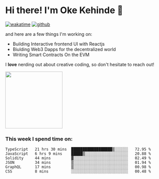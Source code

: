 # Hi there! I'm Oke Kehinde :cowboy_hat_face:

[![wakatime](https://wakatime.com/badge/user/5f3f42a0-7b4f-4c4b-b2da-012c5ac2fa62.svg)](https://wakatime.com/@5f3f42a0-7b4f-4c4b-b2da-012c5ac2fa62)
[![github](https://img.shields.io/github/followers/okeken?logo=github&style=plastic)](https://github.com/okeken?tab=followers)

and here are a few things I'm working on:

- Building Interactive frontend UI with Reactjs
- Biulding Web3 Dapps for the decentralized world
- Writing Smart Contracts On the EVM

I **love** nerding out about creative coding, so don't hesitate to reach out!


<img height="180em" src="https://github-readme-stats.vercel.app/api?username=okeken&show_icons=true&hide_border=true&&count_private=true&include_all_commits=true" />

### This week I spend time on:

<!--START_SECTION:waka-->

```text
TypeScript   21 hrs 30 mins  ██████████████████▒░░░░░░   72.95 %
JavaScript   6 hrs 9 mins    █████▒░░░░░░░░░░░░░░░░░░░   20.88 %
Solidity     44 mins         ▓░░░░░░░░░░░░░░░░░░░░░░░░   02.49 %
JSON         34 mins         ▒░░░░░░░░░░░░░░░░░░░░░░░░   01.94 %
GraphQL      17 mins         ▒░░░░░░░░░░░░░░░░░░░░░░░░   00.98 %
CSS          8 mins          ░░░░░░░░░░░░░░░░░░░░░░░░░   00.48 %
```

<!--END_SECTION:waka-->

